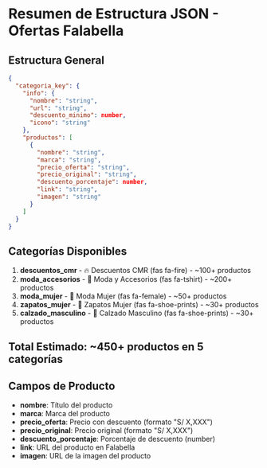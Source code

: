 # Resumen de Estructura JSON - Ofertas Falabella

## Estructura General
```json
{
  "categoria_key": {
    "info": {
      "nombre": "string",
      "url": "string", 
      "descuento_minimo": number,
      "icono": "string"
    },
    "productos": [
      {
        "nombre": "string",
        "marca": "string", 
        "precio_oferta": "string",
        "precio_original": "string",
        "descuento_porcentaje": number,
        "link": "string",
        "imagen": "string"
      }
    ]
  }
}
```

## Categorías Disponibles
1. **descuentos_cmr** - 🔥 Descuentos CMR (fas fa-fire) - ~100+ productos
2. **moda_accesorios** - 👗 Moda y Accesorios (fas fa-tshirt) - ~200+ productos  
3. **moda_mujer** - 👠 Moda Mujer (fas fa-female) - ~50+ productos
4. **zapatos_mujer** - 👡 Zapatos Mujer (fas fa-shoe-prints) - ~30+ productos
5. **calzado_masculino** - 👞 Calzado Masculino (fas fa-shoe-prints) - ~30+ productos

## Total Estimado: ~450+ productos en 5 categorías

## Campos de Producto
- **nombre**: Título del producto
- **marca**: Marca del producto
- **precio_oferta**: Precio con descuento (formato "S/ X,XXX")
- **precio_original**: Precio original (formato "S/ X,XXX") 
- **descuento_porcentaje**: Porcentaje de descuento (number)
- **link**: URL del producto en Falabella
- **imagen**: URL de la imagen del producto